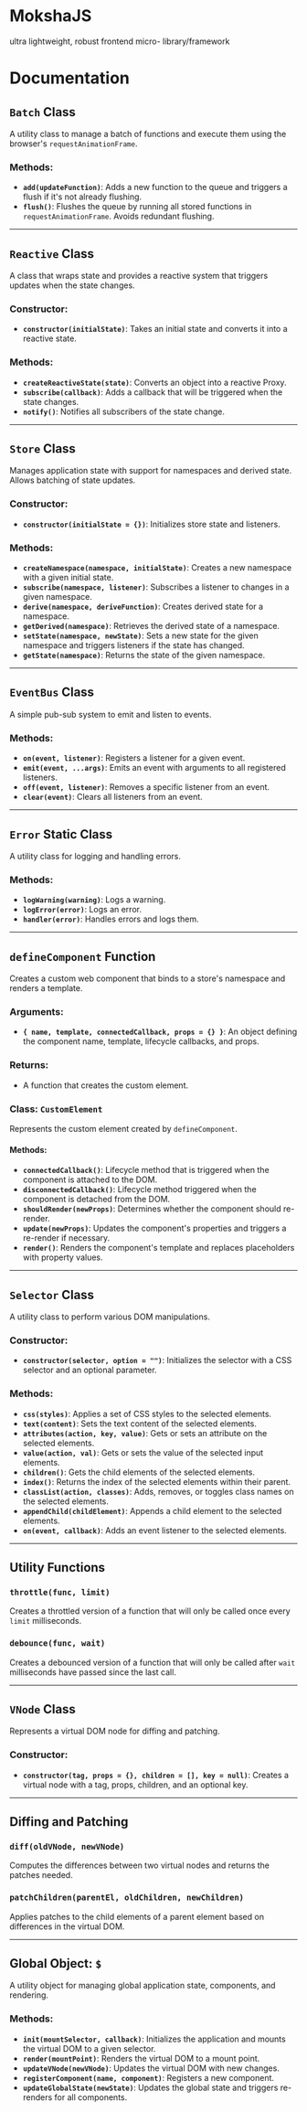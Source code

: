 # MokshaJS
ultra lightweight, robust frontend micro- library/framework
# Documentation

## `Batch` Class
A utility class to manage a batch of functions and execute them using the browser's `requestAnimationFrame`.

### Methods:
- **`add(updateFunction)`**: Adds a new function to the queue and triggers a flush if it's not already flushing.
- **`flush()`**: Flushes the queue by running all stored functions in `requestAnimationFrame`. Avoids redundant flushing.

---

## `Reactive` Class
A class that wraps state and provides a reactive system that triggers updates when the state changes.

### Constructor:
- **`constructor(initialState)`**: Takes an initial state and converts it into a reactive state.

### Methods:
- **`createReactiveState(state)`**: Converts an object into a reactive Proxy.
- **`subscribe(callback)`**: Adds a callback that will be triggered when the state changes.
- **`notify()`**: Notifies all subscribers of the state change.

---

## `Store` Class
Manages application state with support for namespaces and derived state. Allows batching of state updates.

### Constructor:
- **`constructor(initialState = {})`**: Initializes store state and listeners.
  
### Methods:
- **`createNamespace(namespace, initialState)`**: Creates a new namespace with a given initial state.
- **`subscribe(namespace, listener)`**: Subscribes a listener to changes in a given namespace.
- **`derive(namespace, deriveFunction)`**: Creates derived state for a namespace.
- **`getDerived(namespace)`**: Retrieves the derived state of a namespace.
- **`setState(namespace, newState)`**: Sets a new state for the given namespace and triggers listeners if the state has changed.
- **`getState(namespace)`**: Returns the state of the given namespace.

---

## `EventBus` Class
A simple pub-sub system to emit and listen to events.

### Methods:
- **`on(event, listener)`**: Registers a listener for a given event.
- **`emit(event, ...args)`**: Emits an event with arguments to all registered listeners.
- **`off(event, listener)`**: Removes a specific listener from an event.
- **`clear(event)`**: Clears all listeners from an event.

---

## `Error` Static Class
A utility class for logging and handling errors.

### Methods:
- **`logWarning(warning)`**: Logs a warning.
- **`logError(error)`**: Logs an error.
- **`handler(error)`**: Handles errors and logs them.

---

## `defineComponent` Function
Creates a custom web component that binds to a store's namespace and renders a template.

### Arguments:
- **`{ name, template, connectedCallback, props = {} }`**: An object defining the component name, template, lifecycle callbacks, and props.

### Returns:
- A function that creates the custom element.

### Class: `CustomElement`
Represents the custom element created by `defineComponent`.

#### Methods:
- **`connectedCallback()`**: Lifecycle method that is triggered when the component is attached to the DOM.
- **`disconnectedCallback()`**: Lifecycle method triggered when the component is detached from the DOM.
- **`shouldRender(newProps)`**: Determines whether the component should re-render.
- **`update(newProps)`**: Updates the component's properties and triggers a re-render if necessary.
- **`render()`**: Renders the component's template and replaces placeholders with property values.

---

## `Selector` Class
A utility class to perform various DOM manipulations.

### Constructor:
- **`constructor(selector, option = "")`**: Initializes the selector with a CSS selector and an optional parameter.

### Methods:
- **`css(styles)`**: Applies a set of CSS styles to the selected elements.
- **`text(content)`**: Sets the text content of the selected elements.
- **`attributes(action, key, value)`**: Gets or sets an attribute on the selected elements.
- **`value(action, val)`**: Gets or sets the value of the selected input elements.
- **`children()`**: Gets the child elements of the selected elements.
- **`index()`**: Returns the index of the selected elements within their parent.
- **`classList(action, classes)`**: Adds, removes, or toggles class names on the selected elements.
- **`appendChild(childElement)`**: Appends a child element to the selected elements.
- **`on(event, callback)`**: Adds an event listener to the selected elements.

---

## Utility Functions

### `throttle(func, limit)`
Creates a throttled version of a function that will only be called once every `limit` milliseconds.

### `debounce(func, wait)`
Creates a debounced version of a function that will only be called after `wait` milliseconds have passed since the last call.

---

## `VNode` Class
Represents a virtual DOM node for diffing and patching.

### Constructor:
- **`constructor(tag, props = {}, children = [], key = null)`**: Creates a virtual node with a tag, props, children, and an optional key.

---

## Diffing and Patching

### `diff(oldVNode, newVNode)`
Computes the differences between two virtual nodes and returns the patches needed.

### `patchChildren(parentEl, oldChildren, newChildren)`
Applies patches to the child elements of a parent element based on differences in the virtual DOM.

---

## Global Object: `$`
A utility object for managing global application state, components, and rendering.

### Methods:
- **`init(mountSelector, callback)`**: Initializes the application and mounts the virtual DOM to a given selector.
- **`render(mountPoint)`**: Renders the virtual DOM to a mount point.
- **`updateVNode(newVNode)`**: Updates the virtual DOM with new changes.
- **`registerComponent(name, component)`**: Registers a new component.
- **`updateGlobalState(newState)`**: Updates the global state and triggers re-renders for all components.
